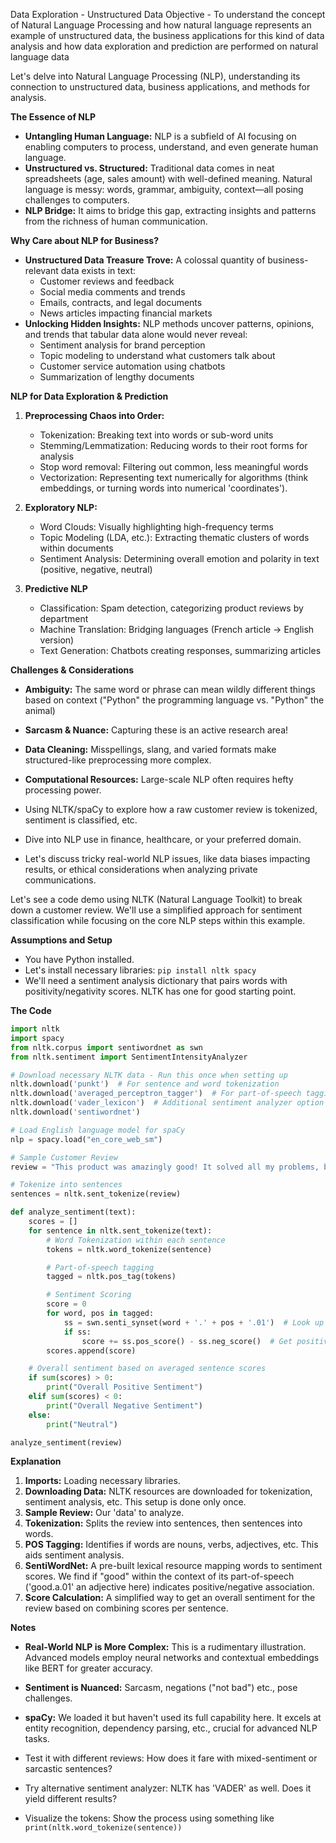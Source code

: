 Data Exploration - Unstructured Data
Objective - To understand the concept of Natural Language Processing and how natural language represents an example of unstructured data, the business applications for this kind of data analysis and how data exploration and prediction are performed on natural language data

Let's delve into Natural Language Processing (NLP), understanding its connection to unstructured data, business applications, and methods for analysis.

**The Essence of NLP**

* **Untangling Human Language:** NLP is a subfield of AI focusing on enabling computers to process, understand, and even generate human language.
* **Unstructured vs. Structured:**  Traditional data comes in neat spreadsheets (age, sales amount) with well-defined meaning. Natural language is messy: words, grammar, ambiguity, context—all posing challenges to computers.
* **NLP Bridge:** It aims to bridge this gap, extracting insights and patterns from the richness of human communication.

**Why Care about NLP for Business?**

* **Unstructured Data Treasure Trove:** A colossal quantity of business-relevant data exists in text:
    * Customer reviews and feedback
    * Social media comments and trends
    * Emails, contracts, and legal documents
    * News articles impacting  financial markets
* **Unlocking Hidden Insights:**  NLP methods uncover patterns, opinions, and trends that tabular data alone would never reveal:
    * Sentiment analysis for brand perception
    * Topic modeling to understand what customers talk about
    * Customer service automation using chatbots   
    * Summarization of lengthy documents

**NLP for Data Exploration & Prediction**

1. **Preprocessing Chaos into Order:**
    * Tokenization: Breaking text into words or sub-word units
    * Stemming/Lemmatization: Reducing words to their root forms for analysis
    * Stop word removal: Filtering out common, less meaningful words  
    * Vectorization: Representing text numerically for algorithms (think embeddings, or turning words into numerical 'coordinates').

2.  **Exploratory NLP:**
    * Word Clouds: Visually highlighting high-frequency terms 
    * Topic Modeling (LDA, etc.): Extracting thematic clusters of words within documents
    * Sentiment Analysis: Determining overall emotion and polarity in text (positive, negative, neutral)

3. **Predictive NLP**
    * Classification: Spam detection, categorizing product reviews by department
    * Machine Translation: Bridging languages (French article -> English version) 
    * Text Generation: Chatbots creating responses, summarizing articles 

**Challenges & Considerations**

* **Ambiguity:** The same word or phrase can mean wildly different things based on context ("Python" the programming language vs. "Python" the animal)
* **Sarcasm & Nuance:** Capturing these is an active research area!
* **Data Cleaning:** Misspellings, slang, and varied formats make structured-like preprocessing more complex.
* **Computational Resources:**  Large-scale NLP often requires hefty processing power. 

* Using NLTK/spaCy to explore how a raw customer review is tokenized, sentiment is classified, etc. 
* Dive into NLP use in finance, healthcare, or your preferred domain.
* Let's discuss tricky real-world NLP issues, like data biases impacting  results, or ethical considerations when analyzing private communications.

 Let's see a code demo using NLTK (Natural Language Toolkit) to break down a customer review. We'll use a simplified approach for sentiment classification while focusing on the core NLP steps within this example.

**Assumptions and Setup**

* You have Python installed.
* Let's install necessary libraries: `pip install nltk spacy`
* We'll need a sentiment analysis dictionary that pairs words with positivity/negativity scores. NLTK has one for good starting point.

**The Code**

```python
import nltk
import spacy
from nltk.corpus import sentiwordnet as swn
from nltk.sentiment import SentimentIntensityAnalyzer

# Download necessary NLTK data - Run this once when setting up
nltk.download('punkt')  # For sentence and word tokenization
nltk.download('averaged_perceptron_tagger')  # For part-of-speech tagging
nltk.download('vader_lexicon')  # Additional sentiment analyzer option
nltk.download('sentiwordnet') 

# Load English language model for spaCy
nlp = spacy.load("en_core_web_sm")

# Sample Customer Review
review = "This product was amazingly good! It solved all my problems, but shipping was a bit slow."

# Tokenize into sentences
sentences = nltk.sent_tokenize(review)

def analyze_sentiment(text): 
    scores = []
    for sentence in nltk.sent_tokenize(text):
        # Word Tokenization within each sentence
        tokens = nltk.word_tokenize(sentence)

        # Part-of-speech tagging 
        tagged = nltk.pos_tag(tokens)

        # Sentiment Scoring 
        score = 0
        for word, pos in tagged:
            ss = swn.senti_synset(word + '.' + pos + '.01')  # Look up SentiWordNet
            if ss:  
                score += ss.pos_score() - ss.neg_score()  # Get positive - negative difference
        scores.append(score)

    # Overall sentiment based on averaged sentence scores
    if sum(scores) > 0:
        print("Overall Positive Sentiment")
    elif sum(scores) < 0:
        print("Overall Negative Sentiment")
    else:
        print("Neutral")

analyze_sentiment(review)
```

**Explanation**

1. **Imports:** Loading necessary libraries.
2. **Downloading Data:** NLTK resources are downloaded for tokenization, sentiment analysis, etc. This setup is done only once.
3. **Sample Review:** Our 'data' to analyze.
4. **Tokenization:** Splits the review into sentences, then sentences into words.
5. **POS Tagging:**  Identifies if words are nouns, verbs, adjectives, etc. This aids sentiment analysis.
6. **SentiWordNet:** A pre-built lexical resource mapping words to sentiment scores.  We find if "good" within the context of its part-of-speech ('good.a.01' an adjective here) indicates positive/negative association.
7. **Score Calculation:** A simplified way to get an overall sentiment for the review based on combining scores per sentence.  

**Notes**

* **Real-World NLP is More Complex:** This is a rudimentary illustration. Advanced models employ neural networks and contextual embeddings like BERT for greater accuracy.
* **Sentiment is Nuanced:** Sarcasm, negations ("not bad") etc., pose challenges.
* **spaCy:** We loaded it but haven't used its full capability here. It excels at entity recognition, dependency parsing, etc., crucial for advanced NLP tasks.

* Test it with different reviews: How does it fare with mixed-sentiment or sarcastic sentences?
* Try alternative sentiment analyzer: NLTK has 'VADER' as well. Does it yield different results?
* Visualize the tokens: Show the process using something like `print(nltk.word_tokenize(sentence))`  
